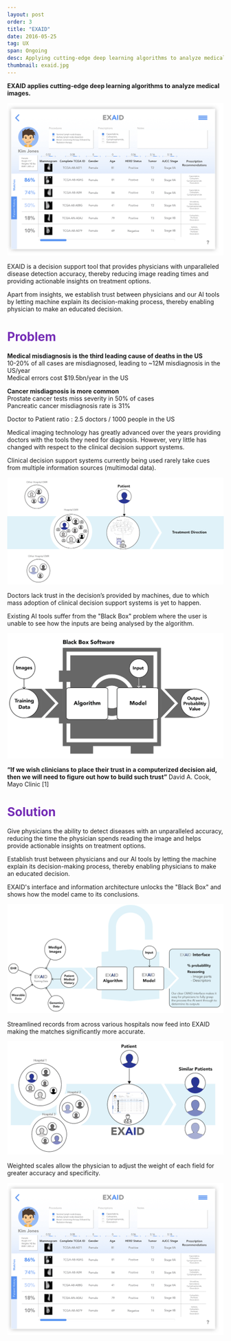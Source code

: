 ```yaml
---
layout: post
order: 3
title: "EXAID"
date: 2016-05-25
tag: UX
span: Ongoing
desc: Applying cutting-edge deep learning algorithms to analyze medical images
thumbnail: exaid.jpg
---
```


**EXAID applies cutting-edge deep learning algorithms to analyze medical images.**

<div>
<img src="../img/exaid/exaid%20screen.png">
</div>

EXAID is a decision support tool that provides physicians with unparalleled disease detection accuracy, thereby reducing image reading times and providing actionable insights on treatment options.

Apart from insights, we establish trust between physicians and our AI tools by letting machine explain its decision-making process, thereby enabling physician to make an educated decision.

<h1 style="color:#742bb5">Problem</h1>

**Medical misdiagnosis is the third leading cause of deaths in the US**  
10-20% of all cases are misdiagnosed, leading to ~12M  misdiagnosis in the US/year  
Medical errors cost $19.5bn/year in the US  

**Cancer misdiagnosis is more common**  
Prostate cancer tests miss severity in 50% of cases  
Pancreatic cancer misdiagnosis rate is 31%  

Doctor to Patient ratio : 2.5 doctors / 1000 people in the US

Medical imaging technology has greatly advanced over the years providing doctors with the tools they need for diagnosis. However, very little has changed with respect to the clinical decision support systems. 

Clinical decision support systems currently being used rarely take cues from multiple information sources (multimodal data).

<div>
<img src="../img/exaid/diagram%201.png">
</div>

Doctors lack trust in the decision’s provided by machines, due to which mass adoption of clinical decision support systems is yet to happen.

Existing AI tools suffer from the "Black Box" problem where the user is unable to see how the inputs are being analysed by the algorithm.

<div>
<img src="../img/exaid/exaid%2002.png">
</div>

**“If we wish clinicians to place their trust in a computerized decision aid, then we will need to figure out how to build such trust”** David A. Cook,  Mayo Clinic [1]


<h1 style="color:#742bb5">Solution</h1>

Give physicians the ability to detect diseases with an unparalleled accuracy, reducing the time the physician spends reading the image and helps provide actionable insights on treatment options.

Establish trust between physicians and our AI tools by letting the machine explain its decision-making process, thereby enabling physicians to make an educated decision.

EXAID's interface and information architecture unlocks the "Black Box" and shows how the model came to its conclusions.

<div>
<img src="../img/exaid/exaid%2001.png">
</div>

Streamlined records from across various hospitals now feed into EXAID making the matches significantly more accurate.

<div>
<img src="../img/exaid/diagram%202.png">
</div>

Weighted scales allow the physician to adjust the weight of each field for greater accuracy and specificity.

<div>
<img src="../img/exaid/exaid%20screen.png">
</div>




